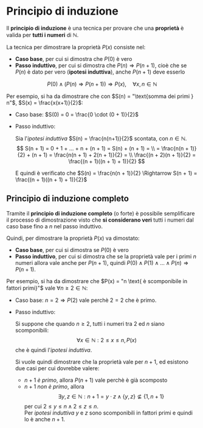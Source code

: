 # Principio di induzione

Il **principio di induzione** è una tecnica per provare che una **proprietà** è valida per **tutti i numeri** di $\mathbb{N}$.

La tecnica per dimostrare la proprietà $P(x)$ consiste nel:
- **Caso base**, per cui si dimostra che $P(0)$ è vero
- **Passo induttivo**, per cui si dimostra che $P(n) \Rightarrow P(n+1)$, cioè che se $P(n)$ è dato per vero (**ipotesi induttiva**), anche $P(n+1)$ deve esserlo

$$P(0) \land (P(n) \Rightarrow P(n+1)) \Rightarrow P(x), \hspace{1em} \forall x, n \in \mathbb{N}$$

Per esempio, si ha da dimostrare che con $S(n) = "\text{somma dei primi } n"$, $S(x) = \frac{x(x+1)}{2}$:
- Caso base: $S(0) = 0 = \frac{0 \cdot (0 + 1)}{2}$
- Passo induttivo:

	Sia l'_ipotesi induttiva_ $S(n) = \frac{n(n+1)}{2}$ scontata, con $n \in \mathbb{N}$.
$$
S(n + 1) = 0 + 1 + ... + n + (n + 1) = S(n) + (n + 1) = \\
= \frac{n(n + 1)}{2} + (n + 1) = \frac{n(n + 1) + 2(n + 1)}{2} = \\
\frac{(n + 2)(n + 1)}{2} = \frac{(n + 1)((n + 1) + 1)}{2}
$$

	E quindi è verificato che $S(n) = \frac{n(n + 1)}{2} \Rightarrow S(n + 1) = \frac{(n + 1)((n + 1) + 1)}{2}$

## Principio di induzione completo

Tramite il **principio di induzione completo** (o forte) è possibile semplificare il processo di dimostrazione visto che **si considerano veri** tutti i numeri dal caso base fino a $n$ nel passo induttivo.

Quindi, per dimostrare la proprietà $P(x)$ va dimostato:
- **Caso base**, per cui si dimostra se $P(0)$ è vero
- **Passo induttivo**, per cui si dimostra che se la proprietà vale per i primi $n$ numeri allora vale anche per $P(n+1)$, quindi $P(0) \land P(1) \land ... \land P(n) \Rightarrow P(n+1)$.

Per esempio, si ha da dimostrare che $P(x) = "n \text{ è scomponibile in fattori primi}"$ vale $\forall n \geq 2 \in \mathbb{N}$:
- Caso base: $n = 2 \Rightarrow P(2)$ vale perchè $2 = 2$ che è primo.
- Passo induttivo:

	Si suppone che quando $n \geq 2$, tutti i numeri tra $2$ ed $n$ siano scomponibili:
	$$\forall x \in \mathbb{N} : 2 \leq x \leq n, P(x)$$
	che è quindi l'_ipotesi induttiva_.

	Si vuole quindi dimostrare che la proprietà vale per $n + 1$, ed esistono due casi per cui dovrebbe valere:
	- $n + 1$ _è primo_, allora $P(n+1)$ vale perchè è già scomposto
	- $n + 1$ _non è primo_, allora
		$$\exists y, z \in \mathbb{N} : n + 1 = y \cdot z \land \{y, z\} \not\subseteq \{1, n+1\}$$
		per cui $2 \leq y \leq n \land 2 \leq z \leq n$. \
		Per _ipotesi induttiva_ $y$ e $z$ sono scomponibili in fattori primi e quindi lo è anche $n + 1$.
